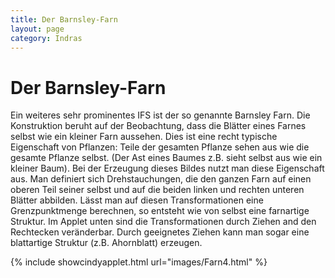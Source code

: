 ```yaml
---
title: Der Barnsley-Farn
layout: page
category: Indras
---
```


# Der Barnsley-Farn

Ein weiteres sehr prominentes IFS ist der so genannte Barnsley Farn. Die Konstruktion beruht auf der Beobachtung, dass die Blätter eines Farnes selbst wie ein kleiner Farn aussehen. Dies ist eine recht typische Eigenschaft von Pflanzen: Teile der gesamten Pflanze sehen aus wie die gesamte Pflanze selbst. (Der Ast eines Baumes z.B. sieht selbst aus wie ein kleiner Baum). Bei der Erzeugung dieses Bildes nutzt man diese Eigenschaft aus. Man definiert sich Drehstauchungen, die den ganzen Farn auf einen oberen Teil seiner selbst und auf die beiden linken und rechten unteren Blätter abbilden. Lässt man auf diesen Transformationen eine Grenzpunktmenge berechnen, so entsteht wie von selbst eine farnartige Struktur. Im Applet unten sind die Transformationen durch Ziehen and den Rechtecken veränderbar. Durch geeignetes Ziehen kann man sogar eine blattartige Struktur (z.B. Ahornblatt) erzeugen.

{% include showcindyapplet.html url="images/Farn4.html" %}

